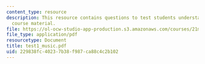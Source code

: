 ```yaml
---
content_type: resource
description: This resource contains questions to test students understanding on the
  course material.
file: https://ol-ocw-studio-app-production.s3.amazonaws.com/courses/21m-302-harmony-and-counterpoint-ii-spring-2005/229838fc40237b38f987ca88c4c2b102_test1_music.pdf
file_type: application/pdf
resourcetype: Document
title: test1_music.pdf
uid: 229838fc-4023-7b38-f987-ca88c4c2b102
---
```

